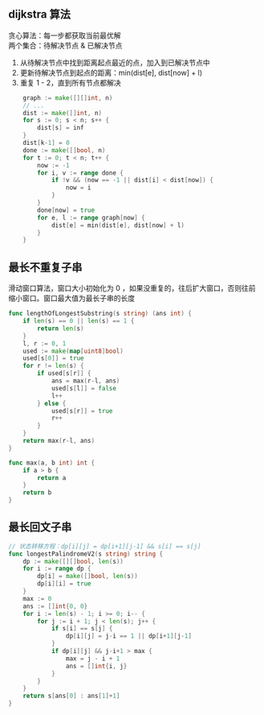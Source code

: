 ## dijkstra 算法
贪心算法：每一步都获取当前最优解  
两个集合：待解决节点 & 已解决节点  
1. 从待解决节点中找到距离起点最近的点，加入到已解决节点中
2. 更新待解决节点到起点的距离：min(dist[e], dist[now] + l)
3. 重复 1 - 2，直到所有节点都解决
~~~ go
    graph := make([][]int, n)
    // ...
    dist := make([]int, n)
	for s := 0; s < n; s++ {
		dist[s] = inf
	}
	dist[k-1] = 0
	done := make([]bool, n)
	for t := 0; t < n; t++ {
		now := -1
		for i, v := range done {
			if !v && (now == -1 || dist[i] < dist[now]) {
				now = i
			}
		}
		done[now] = true
		for e, l := range graph[now] {
			dist[e] = min(dist[e], dist[now] + l)
		}
	}
~~~
## 最长不重复子串
滑动窗口算法，窗口大小初始化为 0 ，如果没重复的，往后扩大窗口，否则往前缩小窗口。窗口最大值为最长子串的长度
~~~ go
func lengthOfLongestSubstring(s string) (ans int) {
	if len(s) == 0 || len(s) == 1 {
		return len(s)
	}
	l, r := 0, 1
	used := make(map[uint8]bool)
	used[s[0]] = true
	for r != len(s) {
		if used[s[r]] {
			ans = max(r-l, ans)
			used[s[l]] = false
			l++
		} else {
			used[s[r]] = true
			r++
		}
	}
	return max(r-l, ans)
}

func max(a, b int) int {
	if a > b {
		return a
	}
	return b
}
~~~
## 最长回文子串
~~~ go
// 状态转移方程：dp[i][j] = dp[i+1][j-1] && s[i] == s[j]
func longestPalindromeV2(s string) string {
	dp := make([][]bool, len(s))
	for i := range dp {
		dp[i] = make([]bool, len(s))
		dp[i][i] = true
	}
	max := 0
	ans := []int{0, 0}
	for i := len(s) - 1; i >= 0; i-- {
		for j := i + 1; j < len(s); j++ {
			if s[i] == s[j] {
				dp[i][j] = j-i == 1 || dp[i+1][j-1]
			}
			if dp[i][j] && j-i+1 > max {
				max = j - i + 1
				ans = []int{i, j}
			}
		}
	}
	return s[ans[0] : ans[1]+1]
}
~~~